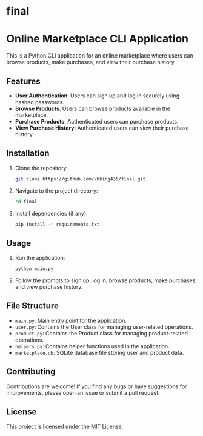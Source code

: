 # final
# Online Marketplace CLI Application

This is a Python CLI application for an online marketplace where users can browse products, make purchases, and view their purchase history.

## Features

- **User Authentication**: Users can sign up and log in securely using hashed passwords.
- **Browse Products**: Users can browse products available in the marketplace.
- **Purchase Products**: Authenticated users can purchase products.
- **View Purchase History**: Authenticated users can view their purchase history.

## Installation

1. Clone the repository:

    ```bash
    git clone https://github.com/khking435/final.git
    ```

2. Navigate to the project directory:

    ```bash
    cd final
    ```

3. Install dependencies (if any):

    ```bash
    pip install -r requirements.txt
    ```

## Usage

1. Run the application:

    ```bash
    python main.py
    ```

2. Follow the prompts to sign up, log in, browse products, make purchases, and view purchase history.

## File Structure

- `main.py`: Main entry point for the application.
- `user.py`: Contains the User class for managing user-related operations.
- `product.py`: Contains the Product class for managing product-related operations.
- `helpers.py`: Contains helper functions used in the application.
- `marketplace.db`: SQLite database file storing user and product data.

## Contributing

Contributions are welcome! If you find any bugs or have suggestions for improvements, please open an issue or submit a pull request.

## License

This project is licensed under the [MIT License](LICENSE).
